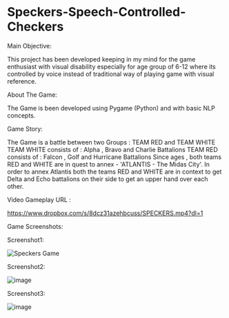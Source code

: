 # Speckers-Speech-Controlled-Checkers
Main Objective:

This project has been developed keeping in my mind for the game enthusiast with visual disability especially for age group of 6-12 where its controlled by voice instead of traditional way of playing game with visual reference.

About The Game:

The Game is been developed using Pygame (Python) and with basic NLP concepts. 

Game Story:

The Game is a battle between two Groups : TEAM RED and TEAM WHITE 
TEAM WHITE consists of : Alpha , Bravo and Charlie Battalions
TEAM RED consists of : Falcon , Golf and Hurricane Battalions
Since ages , both teams RED and WHITE are in quest to annex - 'ATLANTIS - The Midas City'. In order to annex Atlantis both the teams RED and WHITE are in context to get Delta and Echo battalions on their side to get an upper hand over each other.


Video Gameplay URL : 

https://www.dropbox.com/s/8dcz31azehbcuss/SPECKERS.mp4?dl=1
 
Game Screenshots:

Screenshot1:

![Speckers Game](https://user-images.githubusercontent.com/101986611/212497273-f230c245-de04-4e9d-a0a0-b3f49531e745.png)

Screenshot2:

![image](https://user-images.githubusercontent.com/101986611/212497480-b1097ee2-1f2f-4aaf-86c3-2b84aae6f0ab.png)

Screenshot3:

![image](https://user-images.githubusercontent.com/101986611/212497503-7ccb2db7-9008-45e1-85d9-d5f24a53279d.png)


